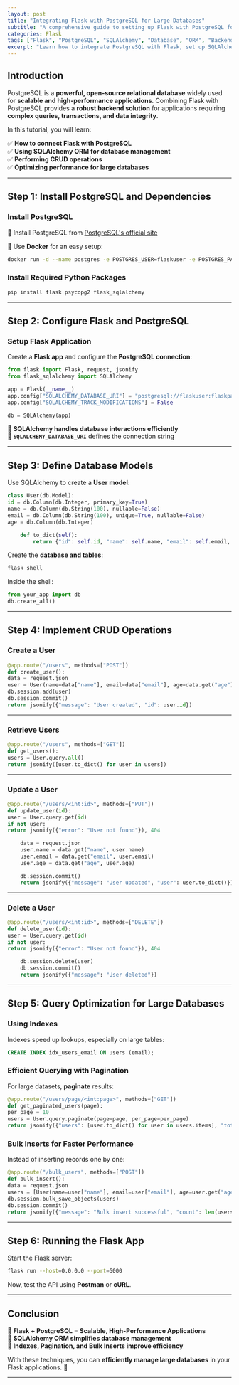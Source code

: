 ```yaml
---
layout: post
title: "Integrating Flask with PostgreSQL for Large Databases"
subtitle: "A comprehensive guide to setting up Flask with PostgreSQL for handling large-scale databases efficiently"
categories: Flask
tags: ["Flask", "PostgreSQL", "SQLAlchemy", "Database", "ORM", "Backend", "Scalability"]
excerpt: "Learn how to integrate PostgreSQL with Flask, set up SQLAlchemy ORM, optimize queries, and handle large-scale databases efficiently."
---
```


## Introduction

PostgreSQL is a **powerful, open-source relational database** widely used for **scalable and high-performance applications**. Combining Flask with PostgreSQL provides a **robust backend solution** for applications requiring **complex queries, transactions, and data integrity**.

In this tutorial, you will learn:

✅ **How to connect Flask with PostgreSQL**  
✅ **Using SQLAlchemy ORM for database management**  
✅ **Performing CRUD operations**  
✅ **Optimizing performance for large databases**

---

## Step 1: Install PostgreSQL and Dependencies

### Install PostgreSQL

🔹 Install PostgreSQL from [PostgreSQL's official site](https://www.postgresql.org/download/)

🔹 Use **Docker** for an easy setup:

```sh
docker run -d --name postgres -e POSTGRES_USER=flaskuser -e POSTGRES_PASSWORD=flaskpass -e POSTGRES_DB=flaskdb -p 5432:5432 postgres
```

### Install Required Python Packages

```sh
pip install flask psycopg2 flask_sqlalchemy
```

---

## Step 2: Configure Flask and PostgreSQL

### Setup Flask Application

Create a **Flask app** and configure the **PostgreSQL connection**:

```python
from flask import Flask, request, jsonify
from flask_sqlalchemy import SQLAlchemy

app = Flask(__name__)
app.config["SQLALCHEMY_DATABASE_URI"] = "postgresql://flaskuser:flaskpass@localhost/flaskdb"
app.config["SQLALCHEMY_TRACK_MODIFICATIONS"] = False

db = SQLAlchemy(app)
```

🔹 **SQLAlchemy handles database interactions efficiently**  
🔹 **`SQLALCHEMY_DATABASE_URI`** defines the connection string

---

## Step 3: Define Database Models

Use SQLAlchemy to create a **User model**:

```python
class User(db.Model):
id = db.Column(db.Integer, primary_key=True)
name = db.Column(db.String(100), nullable=False)
email = db.Column(db.String(100), unique=True, nullable=False)
age = db.Column(db.Integer)

    def to_dict(self):
        return {"id": self.id, "name": self.name, "email": self.email, "age": self.age}
```

Create the **database and tables**:

```sh
flask shell
```

Inside the shell:

```python
from your_app import db
db.create_all()
```

---

## Step 4: Implement CRUD Operations

### **Create a User**

```python
@app.route("/users", methods=["POST"])
def create_user():
data = request.json
user = User(name=data["name"], email=data["email"], age=data.get("age"))
db.session.add(user)
db.session.commit()
return jsonify({"message": "User created", "id": user.id})
```

---

### **Retrieve Users**

```python
@app.route("/users", methods=["GET"])
def get_users():
users = User.query.all()
return jsonify([user.to_dict() for user in users])
```

---

### **Update a User**

```python
@app.route("/users/<int:id>", methods=["PUT"])
def update_user(id):
user = User.query.get(id)
if not user:
return jsonify({"error": "User not found"}), 404

    data = request.json
    user.name = data.get("name", user.name)
    user.email = data.get("email", user.email)
    user.age = data.get("age", user.age)

    db.session.commit()
    return jsonify({"message": "User updated", "user": user.to_dict()})
```

---

### **Delete a User**

```python
@app.route("/users/<int:id>", methods=["DELETE"])
def delete_user(id):
user = User.query.get(id)
if not user:
return jsonify({"error": "User not found"}), 404

    db.session.delete(user)
    db.session.commit()
    return jsonify({"message": "User deleted"})
```

---

## Step 5: Query Optimization for Large Databases

### **Using Indexes**

Indexes speed up lookups, especially on large tables:

```sql
CREATE INDEX idx_users_email ON users (email);
```

### **Efficient Querying with Pagination**

For large datasets, **paginate** results:

```python
@app.route("/users/page/<int:page>", methods=["GET"])
def get_paginated_users(page):
per_page = 10
users = User.query.paginate(page=page, per_page=per_page)
return jsonify({"users": [user.to_dict() for user in users.items], "total_pages": users.pages})
```

### **Bulk Inserts for Faster Performance**

Instead of inserting records one by one:

```python
@app.route("/bulk_users", methods=["POST"])
def bulk_insert():
data = request.json
users = [User(name=user["name"], email=user["email"], age=user.get("age")) for user in data]
db.session.bulk_save_objects(users)
db.session.commit()
return jsonify({"message": "Bulk insert successful", "count": len(users)})
```

---

## Step 6: Running the Flask App

Start the Flask server:

```sh
flask run --host=0.0.0.0 --port=5000
```

Now, test the API using **Postman** or **cURL**.

---

## Conclusion

🔹 **Flask + PostgreSQL = Scalable, High-Performance Applications**  
🔹 **SQLAlchemy ORM simplifies database management**  
🔹 **Indexes, Pagination, and Bulk Inserts improve efficiency**

With these techniques, you can **efficiently manage large databases** in your Flask applications. 🚀

---
